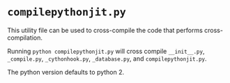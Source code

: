 # `compilepythonjit.py`

This utility file can be used to cross-compile the code that performs cross-compilation.

Running `python compilepythonjit.py` will cross compile `__init__.py`, `_compile.py`, `_cythonhook.py`, `_database.py`, and `compilepythonjit.py`.

The python version defaults to python 2.
